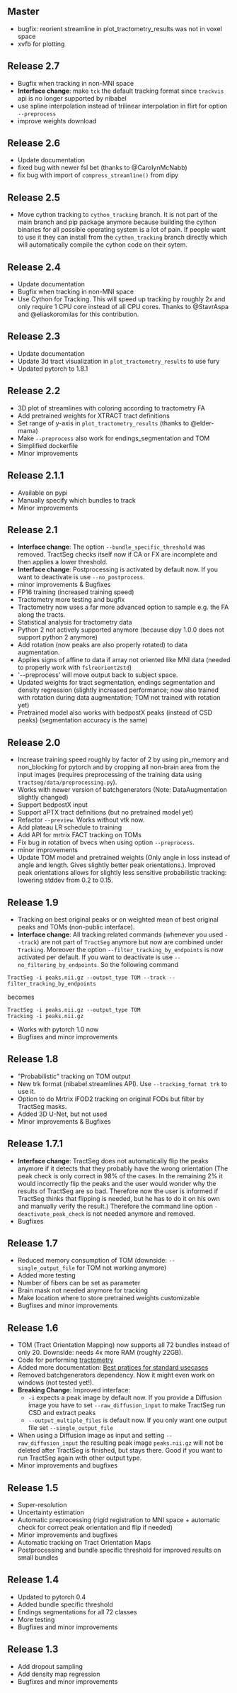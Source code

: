 ## Master
* bugfix: reorient streamline in plot_tractometry_results was not in voxel space
* xvfb for plotting


## Release 2.7
* Bugfix when tracking in non-MNI space
* **Interface change**: make `tck` the default tracking format since `trackvis` api is no longer supported by nibabel
* use spline interpolation instead of trilinear interpolation in flirt for option `--preprocess`
* improve weights download


## Release 2.6
* Update documentation
* fixed bug with newer fsl bet (thanks to @CarolynMcNabb)
* fix bug with import of `compress_streamline()` from dipy


## Release 2.5
* Move cython tracking to `cython_tracking` branch. It is not part of the main branch and pip package anymore because building the cython binaries for all possible operating system is a lot of pain. If people want to use it they can install from the `cython_tracking` branch directly which will automatically compile the cython code on their sytem.


## Release 2.4
* Update documentation
* Bugfix when tracking in non-MNI space
* Use Cython for Tracking. This will speed up tracking by roughly 2x and only require 1 CPU core instead of all CPU cores. Thanks to @StavrAspa and @eliaskoromilas for this contribution.


## Release 2.3
* Update documentation
* Update 3d tract visualization in `plot_tractometry_results` to use fury
* Updated pytorch to 1.8.1


## Release 2.2

* 3D plot of streamlines with coloring according to tractometry FA
* Add pretrained weights for XTRACT tract definitions
* Set range of y-axis in `plot_tractometry_results` (thanks to @elder-mama)
* Make `--preprocess` also work for endings_segmentation and TOM
* Simplified dockerfile
* Minor improvements


## Release 2.1.1

* Available on pypi
* Manually specify which bundles to track
* Minor improvements


## Release 2.1

* **Interface change**: The option `--bundle_specific_threshold` was removed. TractSeg checks itself now if CA or FX 
are incomplete and then applies a lower threshold.
* **Interface change**: Postprocessing is activated by default now. If you want to deactivate is use `--no_postprocess`.
* minor improvements & Bugfixes
* FP16 training (increased training speed)
* Tractometry more testing and bugfix
* Tractometry now uses a far more advanced option to sample e.g. the FA along the tracts.
* Statistical analysis for tractometry data
* Python 2 not actively supported anymore (because dipy 1.0.0 does not support python 2 anymore)
* Add rotation (now peaks are also properly rotated) to data augmentation.
* Applies signs of affine to data if array not oriented like MNI data (needed to properly work with `fslreorient2std`)
* '--preprocess' will move output back to subject space.
* Updated weights for tract segmentation, endings segmentation and density regression (slightly increased 
performance; now also trained with rotation during data augmentation; TOM not trained with rotation yet)
* Pretrained model also works with bedpostX peaks (instead of CSD peaks) (segmentation accuracy is the same)


## Release 2.0

* Increase training speed roughly by factor of 2 by using pin_memory and non_blocking for pytorch and by 
cropping all non-brain area from the input images (requires preprocessing of the training data using
`tractseg/data/preprocessing.py`).
* Works with newer version of batchgenerators (Note: DataAugmentation slightly changed)
* Support bedpostX input
* Support aPTX tract definitions (but no pretrained model yet)
* Refactor `--preview`. Works without vtk now.
* Add plateau LR schedule to training
* Add API for mrtrix FACT tracking on TOMs
* Fix bug in rotation of bvecs when using option `--preprocess`.
* minor improvements
* Update TOM model and pretrained weights (Only angle in loss instead of angle and length. Gives slightly better 
peak orientations.). Improved peak orientations allows for slightly less sensitive probabilistic tracking: lowering
stddev from 0.2 to 0.15.


## Release 1.9

* Tracking on best original peaks or on weighted mean of best original peaks and TOMs (non-public interface).
* **Interface change**: All tracking related commands (whenever you used `--track`) are not part of `TractSeg` anymore
 but now are combined under `Tracking`. Moreover the option `--filter_tracking_by_endpoints` is now activated per
 default. If you want to deactivate is use `--no_filtering_by_endpoints`.
 So the following command 
```
TractSeg -i peaks.nii.gz --output_type TOM --track --filter_tracking_by_endpoints
``` 
becomes 
```
TractSeg -i peaks.nii.gz --output_type TOM 
Tracking -i peaks.nii.gz
```
* Works with pytorch 1.0 now
* Bugfixes and minor improvements 


## Release 1.8

* "Probabilistic" tracking on TOM output
* New trk format (nibabel.streamlines API). Use `--tracking_format trk` to use it.
* Option to do Mrtrix iFOD2 tracking on original FODs but filter by TractSeg masks.
* Added 3D U-Net, but not used
* Minor improvements & Bugfixes


## Release 1.7.1

* **Interface change**: TractSeg does not automatically flip the peaks anymore if it detects that they probably have
the wrong orientation (The peak check is only correct in 98% of the cases. In the remaining 2% it would incorrectly flip
the peaks and the user would wonder why the results of TractSeg are so bad. Therefore now the user is informed if
TractSeg thinks that flipping is needed, but he has to do it on his own and manually verify the result.) Therefore
the command line option `-deactivate_peak_check` is not needed anymore and removed.
* Bugfixes


## Release 1.7

* Reduced memory consumption of TOM (downside: `--single_output_file` for TOM not working anymore)
* Added more testing
* Number of fibers can be set as parameter
* Brain mask not needed anymore for tracking
* Make location where to store pretrained weights customizable
* Bugfixes and minor improvements


## Release 1.6

* TOM (Tract Orientation Mapping) now supports all 72 bundles instead of only 20. Downside: needs 4x more RAM (roughly 22GB).
* Code for performing [tractometry](resources/Tractometry_documentation.md)
* Added more documentation: [Best pratices for standard usecases](resources/Tutorial.md)
* Removed batchgenerators dependency. Now it might even work on windows (not tested yet!).
* **Breaking Change**: Improved interface:
    * `-i` expects a peak image by default now. If you provide a Diffusion image you have to set `--raw_diffusion_input` to make
    TractSeg run CSD and extract peaks
    * `--output_multiple_files` is default now. If you only want one output file set `--single_output_file`
* When using a Diffusion image as input and setting `--raw_diffusion_input` the resulting peak image `peaks.nii.gz` will
not be deleted after TractSeg is finished, but stays there. Good if you want to run TractSeg again with other 
output type.
* Minor improvements and bugfixes


## Release 1.5

* Super-resolution
* Uncertainty estimation
* Automatic preprocessing (rigid registration to MNI space + automatic check for correct peak orientation and flip if needed) 
* Minor improvements and bugfixes
* Automatic tracking on Tract Orientation Maps
* Postprocessing and bundle specific threshold for improved results on small bundles


## Release 1.4

* Updated to pytorch 0.4
* Added bundle specific threshold
* Endings segmentations for all 72 classes
* More testing
* Bugfixes and minor improvements


## Release 1.3

* Add dropout sampling
* Add density map regression
* Bugfixes and minor improvements
